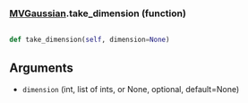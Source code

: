 ### [MVGaussian](MVGaussian.md).take_dimension (function)


```py

def take_dimension(self, dimension=None)

```



Arguments
----------
* `dimension` (int, list of ints, or None, optional, default=None)

